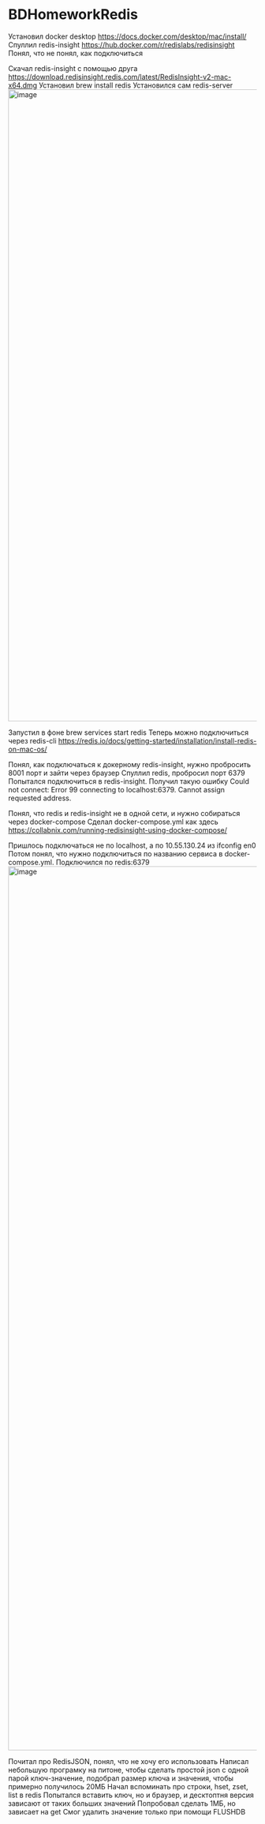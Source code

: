 # BDHomeworkRedis

Установил docker desktop https://docs.docker.com/desktop/mac/install/
Спуллил redis-insight https://hub.docker.com/r/redislabs/redisinsight
Понял, что не понял, как подключиться

Скачал redis-insight с помощью друга https://download.redisinsight.redis.com/latest/RedisInsight-v2-mac-x64.dmg
Установил brew install redis
Установился сам redis-server
<img width="1281" alt="image" src="https://user-images.githubusercontent.com/54956141/163784025-464327c3-1bbe-4be6-a74c-abf1e9c523e9.png">

Запустил в фоне brew services start redis
Теперь можно подключиться через redis-cli
https://redis.io/docs/getting-started/installation/install-redis-on-mac-os/

Понял, как подключаться к докерному redis-insight, нужно пробросить 8001 порт и зайти через браузер
Спуллил redis, пробросил порт 6379
Попытался подключиться в redis-insight. Получил такую ошибку
Could not connect: Error 99 connecting to localhost:6379. Cannot assign requested address.

Понял, что redis и redis-insight не в одной сети, и нужно собираться через docker-compose
Сделал docker-compose.yml как здесь https://collabnix.com/running-redisinsight-using-docker-compose/

Пришлось подключаться не по localhost, а по 10.55.130.24 из ifconfig en0
Потом понял, что нужно подключиться по названию сервиса в docker-compose.yml. Подключился по redis:6379
<img width="1792" alt="image" src="https://user-images.githubusercontent.com/54956141/163799530-39f1b24f-f8f8-40cf-a6c7-4a44f97c6131.png">

Почитал про RedisJSON, понял, что не хочу его использовать
Написал небольшую програмку на питоне, чтобы сделать простой json с одной парой ключ-значение, подобрал размер ключа и значения, чтобы примерно получилось 20МБ
Начал вспоминать про строки, hset, zset, list в redis
Попытался вставить ключ, но и браузер, и десктоптня версия зависают от таких больших значений
Попробовал сделать 1МБ, но зависает на get
Смог удалить значение только при помощи FLUSHDB
